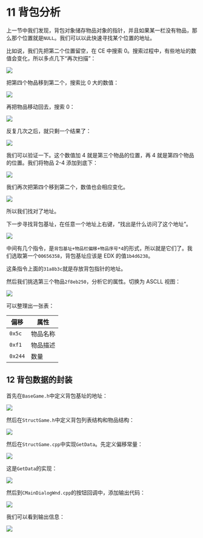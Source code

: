 # 11 背包分析

上一节中我们发现，背包对象储存物品对象的指针，并且如果某一栏没有物品，那么那个位置就是`NULL`。我们可以以此快速寻找某个位置的地址。

比如说，我们先把第二个位置留空，在 CE 中搜索 0。搜索过程中，有些地址的数值会变化，所以多点几下“再次扫描”：

![](https://wx4.sinaimg.cn/large/841aea59ly1fogxx9aun6j20it09yjs4.jpg)

把第四个物品移到第二个，搜索比 0 大的数值：

![](https://wx2.sinaimg.cn/large/841aea59ly1fogxxkqeejj20iz09yjsb.jpg)

再把物品移动回去，搜索 0：

![](https://wx3.sinaimg.cn/large/841aea59ly1fogxxuwjsdj20j10a4wf8.jpg)

反复几次之后，就只剩一个结果了：

![](https://wx4.sinaimg.cn/large/841aea59ly1fogxy4e1s9j20ey0a0jrp.jpg)

我们可以验证一下。这个数值加 4 就是第三个物品的位置，再 4 就是第四个物品的位置。我们将物品 2-4 添加到底下：

![](https://wx2.sinaimg.cn/large/841aea59ly1fogxyh0v5qj20iw02wt8s.jpg)

我们再次把第四个移到第二个，数值也会相应变化。

![](https://wx4.sinaimg.cn/large/841aea59ly1fogxyq5m39j20is02f0ss.jpg)

所以我们找对了地址。

下一步寻找背包基址，在任意一个地址上右键，“找出是什么访问了这个地址”。

![](https://wx2.sinaimg.cn/large/841aea59ly1fogxz42yw8j20iw0exq41.jpg)

中间有几个指令，是`背包基址+物品栏偏移+物品序号*4`的形式，所以就是它们了。我们选取第一个`00656358`，背包基址应该是 EDX 的值`1b4d6238`。

这条指令上面的`31a8b3c`就是存放背包指针的地址。

然后我们挑选第三个物品`2f8eb250`，分析它的属性。切换为 ASCLL 视图：

![](https://wx4.sinaimg.cn/large/841aea59ly1fogxzrs67jj20kq08gwf9.jpg)

可以整理出一张表：

| 偏移 | 属性 |
| --- | --- |
| `0x5c` | 物品名称 |
| `0xf1` | 物品描述 |
| `0x244` | 数量 |

## 12 背包数据的封装

首先在`BaseGame.h`中定义背包基址的地址：

![](https://wx2.sinaimg.cn/large/841aea59ly1foh06dxfhoj20kz051t8x.jpg)

然后在`StructGame.h`中定义背包列表结构和物品结构：

![](https://wx4.sinaimg.cn/large/841aea59ly1foh06n1vt7j20d809sq3q.jpg)

然后在`StructGame.cpp`中实现`GetData`。先定义偏移常量：

![](https://wx4.sinaimg.cn/large/841aea59ly1foh06wjpowj20b503bmx5.jpg)

这是`GetData`的实现：

![](https://wx2.sinaimg.cn/large/841aea59ly1foh075rt02j20o60ctmxy.jpg)

然后到`CMainDialogWnd.cpp`的按钮回调中，添加输出代码：

![](https://wx3.sinaimg.cn/large/841aea59ly1foh07f83r8j20es08g0t0.jpg)

我们可以看到输出信息：

![](https://wx3.sinaimg.cn/large/841aea59ly1foh07qgrihj20t70e876v.jpg)

